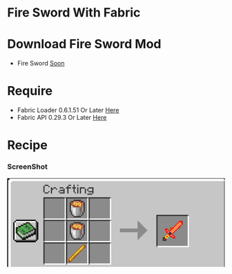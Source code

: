 # Fire Sword With Fabric

# Download Fire Sword Mod
* Fire Sword [Soon](https://gg.net/gg/)

# Require 
* Fabric Loader 0.6.1.51 Or Later [Here](https://fabricmc.net/use/)
* Fabric API 0.29.3 Or Later [Here](https://www.curseforge.com/minecraft/mc-mods/fabric-api/files)

# Recipe
### ScreenShot

<img src="https://raw.githubusercontent.com/aJBbo/Fire_Sword/master/Recpies.png" width="600"/> 


